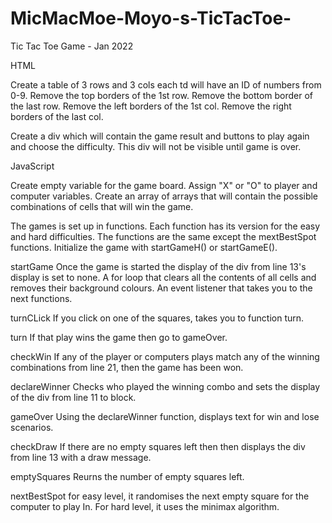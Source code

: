 # MicMacMoe-Moyo-s-TicTacToe-

Tic Tac Toe Game - Jan 2022

HTML

Create a table of 3 rows and 3 cols each td will have an ID of numbers from 0-9.
Remove the top  borders of the 1st row.
Remove the bottom border of the last row.
Remove the left borders of the 1st col.
Remove the right borders of the last col.

Create a div which will contain the game result and buttons to play again and choose the difficulty.
This div will not be visible until game is over.


JavaScript

Create empty variable for the game board.
Assign "X" or "O" to player and computer variables.
Create an array  of arrays that will contain the possible combinations of cells that will win the game.

The games is set up in functions. Each function has its version for the easy and hard difficulties. The functions are the same except the mextBestSpot functions.
Initialize the  game with startGameH() or startGameE().

startGame
Once the game is started the display of the div from line 13's display is set to none.
A for loop that clears all the contents of all cells and removes their background colours.
An event listener that takes you to the next functions.

turnCLick
If you click on one of the squares, takes you to function turn.

turn
If that play wins the game then go to gameOver.

checkWin
If any of the player or computers plays match any of the winning combinations from line 21, then the game has been won.

declareWinner
Checks who played the winning combo and sets the display of the div from line 11 to block.

gameOver
Using the declareWinner function, displays text for win and lose scenarios.

checkDraw
If there are no empty squares left then then displays the div from line 13 with a draw message.

emptySquares
Reurns the number of empty squares left.

nextBestSpot
for easy level, it randomises the next empty square for the computer to play In.
For hard level, it uses the minimax algorithm.
